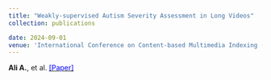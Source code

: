 ```yaml
---
title: "Weakly-supervised Autism Severity Assessment in Long Videos"
collection: publications

date: 2024-09-01
venue: 'International Conference on Content-based Multimedia Indexing (CBMI 2024)'
---
```

__Ali A.__, et al. [<span style="color:blue"> [Paper] </span>](https://arxiv.org/abs/2407.09159)
